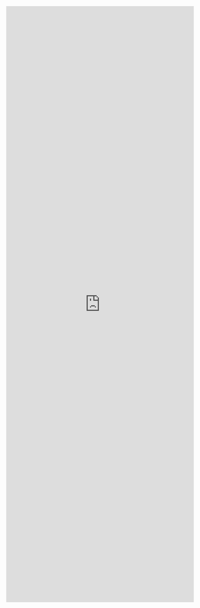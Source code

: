 <iframe src="https://jsemu2.github.io/gba" width="100%" height="1600" frameborder="0" scrolling="no"></iframe>
